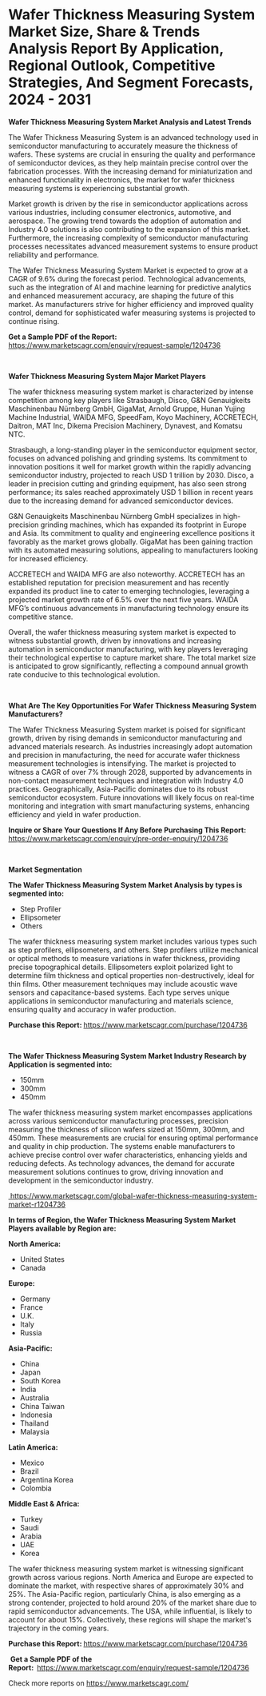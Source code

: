 <p><h1>Wafer Thickness Measuring System Market Size, Share & Trends Analysis Report By Application, Regional Outlook, Competitive Strategies, And Segment Forecasts, 2024 - 2031</h1></p><p><strong>Wafer Thickness Measuring System Market Analysis and Latest Trends</strong></p>
<p><p>The Wafer Thickness Measuring System is an advanced technology used in semiconductor manufacturing to accurately measure the thickness of wafers. These systems are crucial in ensuring the quality and performance of semiconductor devices, as they help maintain precise control over the fabrication processes. With the increasing demand for miniaturization and enhanced functionality in electronics, the market for wafer thickness measuring systems is experiencing substantial growth.</p><p>Market growth is driven by the rise in semiconductor applications across various industries, including consumer electronics, automotive, and aerospace. The growing trend towards the adoption of automation and Industry 4.0 solutions is also contributing to the expansion of this market. Furthermore, the increasing complexity of semiconductor manufacturing processes necessitates advanced measurement systems to ensure product reliability and performance.</p><p>The Wafer Thickness Measuring System Market is expected to grow at a CAGR of 9.6% during the forecast period. Technological advancements, such as the integration of AI and machine learning for predictive analytics and enhanced measurement accuracy, are shaping the future of this market. As manufacturers strive for higher efficiency and improved quality control, demand for sophisticated wafer measuring systems is projected to continue rising.</p></p>
<p><strong>Get a Sample PDF of the Report:&nbsp;</strong> <a href="https://www.marketscagr.com/enquiry/request-sample/1204736?utm_campaign=1868&utm_medium=2&utm_source=Github&utm_content=ia&utm_term=31122024&utm_id=wafer-thickness-measuring-system">https://www.marketscagr.com/enquiry/request-sample/1204736</a></p>
<p>&nbsp;</p>
<p><strong>Wafer Thickness Measuring System Major Market Players</strong></p>
<p><p>The wafer thickness measuring system market is characterized by intense competition among key players like Strasbaugh, Disco, G&N Genauigkeits Maschinenbau Nürnberg GmbH, GigaMat, Arnold Gruppe, Hunan Yujing Machine Industrial, WAIDA MFG, SpeedFam, Koyo Machinery, ACCRETECH, Daitron, MAT Inc, Dikema Precision Machinery, Dynavest, and Komatsu NTC. </p><p>Strasbaugh, a long-standing player in the semiconductor equipment sector, focuses on advanced polishing and grinding systems. Its commitment to innovation positions it well for market growth within the rapidly advancing semiconductor industry, projected to reach USD 1 trillion by 2030. Disco, a leader in precision cutting and grinding equipment, has also seen strong performance; its sales reached approximately USD 1 billion in recent years due to the increasing demand for advanced semiconductor devices.</p><p>G&N Genauigkeits Maschinenbau Nürnberg GmbH specializes in high-precision grinding machines, which has expanded its footprint in Europe and Asia. Its commitment to quality and engineering excellence positions it favorably as the market grows globally. GigaMat has been gaining traction with its automated measuring solutions, appealing to manufacturers looking for increased efficiency.</p><p>ACCRETECH and WAIDA MFG are also noteworthy. ACCRETECH has an established reputation for precision measurement and has recently expanded its product line to cater to emerging technologies, leveraging a projected market growth rate of 6.5% over the next five years. WAIDA MFG’s continuous advancements in manufacturing technology ensure its competitive stance. </p><p>Overall, the wafer thickness measuring system market is expected to witness substantial growth, driven by innovations and increasing automation in semiconductor manufacturing, with key players leveraging their technological expertise to capture market share. The total market size is anticipated to grow significantly, reflecting a compound annual growth rate conducive to this technological evolution.</p></p>
<p>&nbsp;</p>
<p><strong>What Are The Key Opportunities For Wafer Thickness Measuring System Manufacturers?</strong></p>
<p><p>The Wafer Thickness Measuring System market is poised for significant growth, driven by rising demands in semiconductor manufacturing and advanced materials research. As industries increasingly adopt automation and precision in manufacturing, the need for accurate wafer thickness measurement technologies is intensifying. The market is projected to witness a CAGR of over 7% through 2028, supported by advancements in non-contact measurement techniques and integration with Industry 4.0 practices. Geographically, Asia-Pacific dominates due to its robust semiconductor ecosystem. Future innovations will likely focus on real-time monitoring and integration with smart manufacturing systems, enhancing efficiency and yield in wafer production.</p></p>
<p><strong>Inquire or Share Your Questions If Any Before Purchasing This Report:</strong> <a href="https://www.marketscagr.com/enquiry/pre-order-enquiry/1204736?utm_campaign=1868&utm_medium=2&utm_source=Github&utm_content=ia&utm_term=31122024&utm_id=wafer-thickness-measuring-system">https://www.marketscagr.com/enquiry/pre-order-enquiry/1204736</a></p>
<p>&nbsp;</p>
<p><strong>Market Segmentation</strong></p>
<p><strong>The Wafer Thickness Measuring System Market Analysis by types is segmented into:</strong></p>
<p><ul><li>Step Profiler</li><li>Ellipsometer</li><li>Others</li></ul></p>
<p><p>The wafer thickness measuring system market includes various types such as step profilers, ellipsometers, and others. Step profilers utilize mechanical or optical methods to measure variations in wafer thickness, providing precise topographical details. Ellipsometers exploit polarized light to determine film thickness and optical properties non-destructively, ideal for thin films. Other measurement techniques may include acoustic wave sensors and capacitance-based systems. Each type serves unique applications in semiconductor manufacturing and materials science, ensuring quality and accuracy in wafer production.</p></p>
<p><strong>Purchase this Report:&nbsp;</strong><a href="https://www.marketscagr.com/purchase/1204736?utm_campaign=1868&utm_medium=2&utm_source=Github&utm_content=ia&utm_term=31122024&utm_id=wafer-thickness-measuring-system">https://www.marketscagr.com/purchase/1204736</a></p>
<p>&nbsp;</p>
<p><strong>The Wafer Thickness Measuring System Market Industry Research by Application is segmented into:</strong></p>
<p><ul><li>150mm</li><li>300mm</li><li>450mm</li></ul></p>
<p><p>The wafer thickness measuring system market encompasses applications across various semiconductor manufacturing processes, precision measuring the thickness of silicon wafers sized at 150mm, 300mm, and 450mm. These measurements are crucial for ensuring optimal performance and quality in chip production. The systems enable manufacturers to achieve precise control over wafer characteristics, enhancing yields and reducing defects. As technology advances, the demand for accurate measurement solutions continues to grow, driving innovation and development in the semiconductor industry.</p></p>
<p><a href="https://www.marketscagr.com/global-wafer-thickness-measuring-system-market-r1204736?utm_campaign=1868&utm_medium=2&utm_source=Github&utm_content=ia&utm_term=31122024&utm_id=wafer-thickness-measuring-system">&nbsp;https://www.marketscagr.com/global-wafer-thickness-measuring-system-market-r1204736</a></p>
<p><strong>In terms of Region, the Wafer Thickness Measuring System Market Players available by Region are:</strong></p>
<p>
    <p> <strong> North America: </strong>
        <ul>
            <li>United States</li>
            <li>Canada</li>
        </ul>
        </p> 
    <p> <strong> Europe: </strong>
        <ul>
            <li>Germany</li>
            <li>France</li>
            <li>U.K.</li>
            <li>Italy</li>
            <li>Russia</li>
        </ul>
        </p> 
    <p> <strong> Asia-Pacific: </strong>
        <ul>
            <li>China</li>
            <li>Japan</li>
            <li>South Korea</li>
            <li>India</li>
            <li>Australia</li>
            <li>China Taiwan</li>
            <li>Indonesia</li>
            <li>Thailand</li>
            <li>Malaysia</li>
        </ul>
        </p> 
    <p> <strong> Latin America: </strong>
        <ul>
            <li>Mexico</li>
            <li>Brazil</li>
            <li>Argentina Korea</li>
            <li>Colombia</li>
        </ul>
        </p> 
    <p> <strong> Middle East & Africa: </strong>
        <ul>
            <li>Turkey</li>
            <li>Saudi</li>
            <li>Arabia</li>
            <li>UAE</li>
            <li>Korea</li>
        </ul>
    </p>
    </p>
<p><p>The wafer thickness measuring system market is witnessing significant growth across various regions. North America and Europe are expected to dominate the market, with respective shares of approximately 30% and 25%. The Asia-Pacific region, particularly China, is also emerging as a strong contender, projected to hold around 20% of the market share due to rapid semiconductor advancements. The USA, while influential, is likely to account for about 15%. Collectively, these regions will shape the market's trajectory in the coming years.</p></p>
<p><strong>Purchase this Report: </strong><a href="https://www.marketscagr.com/purchase/1204736?utm_campaign=1868&utm_medium=2&utm_source=Github&utm_content=ia&utm_term=31122024&utm_id=wafer-thickness-measuring-system">https://www.marketscagr.com/purchase/1204736</a></p>
<p>&nbsp;<strong>Get a Sample PDF of the Report:&nbsp;&nbsp;</strong><a href="https://www.marketscagr.com/enquiry/request-sample/1204736?utm_campaign=1868&utm_medium=2&utm_source=Github&utm_content=ia&utm_term=31122024&utm_id=wafer-thickness-measuring-system">https://www.marketscagr.com/enquiry/request-sample/1204736</a></p>
<p><strong></strong></p>
<p>Check more reports on <a href="https://www.marketscagr.com/?utm_campaign=1868&utm_medium=2&utm_source=Github&utm_content=ia&utm_term=31122024&utm_id=wafer-thickness-measuring-system">https://www.marketscagr.com/</a></p>